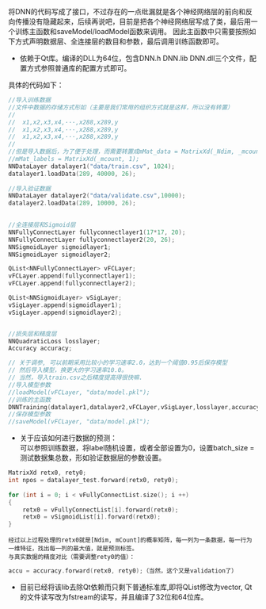 将DNN的代码写成了接口，不过存在的一点纰漏就是各个神经网络层的前向和反向传播没有隐藏起来，后续再说吧，目前是把各个神经网络层写成了类，最后用一个训练主函数和saveModel/loadModel函数来调用。
因此主函数中只需要按照如下方式声明数据层、全连接层的数目和参数，最后调用训练函数即可。

- 依赖于Qt库。编译的DLL为64位，包含DNN.h  DNN.lib  DNN.dll三个文件，配置方式参照普通库的配置方式即可。

具体的代码如下：  
```cpp
//导入训练数据
//文件中数据的存储方式形如（主要是我们常用的组织方式就是这样，所以没有转置）
//
// 	x1,x2,x3,x4,···,x288,x289,y
// 	x1,x2,x3,x4,···,x288,x289,y
// 	x1,x2,x3,x4,···,x288,x289,y
//
//但是导入数据后，为了便于处理，而需要转置成mMat_data = MatrixXd(_Ndim, _mcount)
//mMat_labels = MatrixXd(_mcount, 1);
NNDataLayer datalayer1("data/train.csv", 1024);
datalayer1.loadData(289, 40000, 26);
	
//导入验证数据
NNDataLayer datalayer2("data/validate.csv",10000);
datalayer2.loadData(289, 10000, 26);

	
//全连接层和Sigmoid层
NNFullyConnectLayer fullyconnectlayer1(17*17, 20);
NNFullyConnectLayer fullyconnectlayer2(20, 26);
NNSigmoidLayer sigmoidlayer1;
NNSigmoidLayer sigmoidlayer2;

QList<NNFullyConnectLayer> vFCLayer;
vFCLayer.append(fullyconnectlayer1);
vFCLayer.append(fullyconnectlayer2);

QList<NNSigmoidLayer> vSigLayer;
vSigLayer.append(sigmoidlayer1);
vSigLayer.append(sigmoidlayer2);


//损失层和精度层
NNQuadraticLoss losslayer;
Accuracy accuracy;

// 关于调参, 可以前期采用比较小的学习速率2.0，达到一个阈值0.95后保存模型
// 然后导入模型，换更大的学习速率10.0。
// 当然，导入train.csv之后精度提高得很快嘛.
//导入模型参数
//loadModel(vFCLayer, "data/model.pkl");
//训练的主函数
DNNTraining(datalayer1,datalayer2,vFCLayer,vSigLayer,losslayer,accuracy,5.0,100,0.95,true,"data/log_201707270904.csv");
//保存模型参数
//saveModel(vFCLayer, "data/model.pkl");
```
	
- 	关于应该如何进行数据的预测：  
	可以参照训练数据，将label随机设置，或者全部设置为0，设置batch_size = 测试数据集总数，形如验证数据层的参数设置。
```cpp
MatrixXd retx0, rety0;
int npos = datalayer_test.forward(retx0, rety0);
	
for (int i = 0; i < vFullyConnectList.size(); i ++)
{
	retx0 = vFullyConnectList[i].forward(retx0);
	retx0 = vSigmoidList[i].forward(retx0);
}
```	
	经过以上过程处理的retx0就是[Ndim, mCount]的概率矩阵，每一列为一条数据，每一行为一维特征，找出每一列的最大值，就是预测标签。
	与真实数据的精度对比（需要调整rety0的值）：
```cpp
accu = accuracy.forward(retx0, rety0);（当然，这个又是validation了）
```

- 目前已经将该lib去除Qt依赖而只剩下普通标准库,即将QList修改为vector, Qt的文件读写改为fstream的读写，并且编译了32位和64位库。
